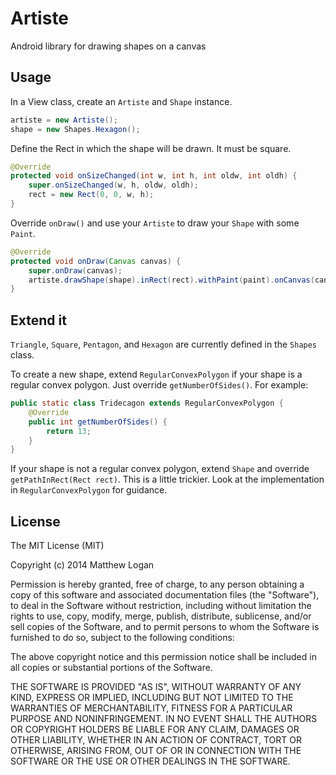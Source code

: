 Artiste
=======

Android library for drawing shapes on a canvas

## Usage

In a View class, create an `Artiste` and `Shape` instance.

```java
artiste = new Artiste();
shape = new Shapes.Hexagon();
```

Define the Rect in which the shape will be drawn. It must be square.

```java
@Override
protected void onSizeChanged(int w, int h, int oldw, int oldh) {
    super.onSizeChanged(w, h, oldw, oldh);
    rect = new Rect(0, 0, w, h);
}
```

Override `onDraw()` and use your `Artiste` to draw your `Shape` with some `Paint`.

```java
@Override
protected void onDraw(Canvas canvas) {
    super.onDraw(canvas);
    artiste.drawShape(shape).inRect(rect).withPaint(paint).onCanvas(canvas);
}
```

## Extend it

`Triangle`, `Square`, `Pentagon`, and `Hexagon` are currently defined in the `Shapes` class.

To create a new shape, extend `RegularConvexPolygon` if your shape is a regular convex polygon. Just override `getNumberOfSides()`. For example:

```java
public static class Tridecagon extends RegularConvexPolygon {
    @Override
    public int getNumberOfSides() {
        return 13;
    }
}
```

If your shape is not a regular convex polygon, extend `Shape` and override `getPathInRect(Rect rect)`. This is a little trickier. Look at the implementation in `RegularConvexPolygon` for guidance.

## License

The MIT License (MIT)

Copyright (c) 2014 Matthew Logan

Permission is hereby granted, free of charge, to any person obtaining a copy
of this software and associated documentation files (the "Software"), to deal
in the Software without restriction, including without limitation the rights
to use, copy, modify, merge, publish, distribute, sublicense, and/or sell
copies of the Software, and to permit persons to whom the Software is
furnished to do so, subject to the following conditions:

The above copyright notice and this permission notice shall be included in all
copies or substantial portions of the Software.

THE SOFTWARE IS PROVIDED "AS IS", WITHOUT WARRANTY OF ANY KIND, EXPRESS OR
IMPLIED, INCLUDING BUT NOT LIMITED TO THE WARRANTIES OF MERCHANTABILITY,
FITNESS FOR A PARTICULAR PURPOSE AND NONINFRINGEMENT. IN NO EVENT SHALL THE
AUTHORS OR COPYRIGHT HOLDERS BE LIABLE FOR ANY CLAIM, DAMAGES OR OTHER
LIABILITY, WHETHER IN AN ACTION OF CONTRACT, TORT OR OTHERWISE, ARISING FROM,
OUT OF OR IN CONNECTION WITH THE SOFTWARE OR THE USE OR OTHER DEALINGS IN THE
SOFTWARE.
